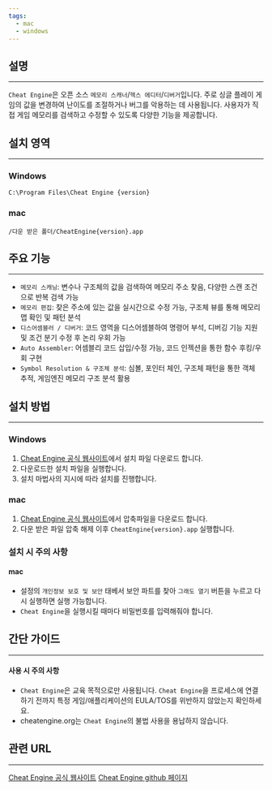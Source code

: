 ```yaml
---
tags:
  - mac
  - windows
---
```

## 설명
---
`Cheat Engine`은 오픈 소스 `메모리 스캐너`/`헥스 에디터`/`디버거`입니다. 주로 싱글 플레이 게임의 값을 변경하여 난이도를 조절하거나 버그를 악용하는 데 사용됩니다. 사용자가 직접 게임 메모리를 검색하고 수정할 수 있도록 다양한 기능을 제공합니다.

## 설치 영역
---
### Windows
`C:\Program Files\Cheat Engine {version}`

### mac
`/다운 받은 폴더/CheatEngine{version}.app`

## 주요 기능
---
- `메모리 스캐닝`:  변수나 구조체의 값을 검색하여 메모리 주소 찾음, 다양한 스캔 조건으로 반복 검색 가능
- `메모리 편집`: 찾은 주소에 있는 값을 실시간으로 수정 가능, 구조체 뷰를 통해 메모리 맵 확인 및 패턴 분석
- `디스어셈블러 / 디버거`: 코드 영역을 디스어셈블하여 명령어 부석, 디버깅 기능 지원 및 조건 분기 수정 후 논리 우회 가능
- `Auto Assembler`: 어셈블리 코드 삽입/수정 가능, 코드 인젝션을 통한 함수 후킹/우회 구현
- `Symbol Resolution & 구조체 분석`: 심볼, 포인터 체인, 구조체 패턴을 통한 객체 추적, 게임엔진 메모리 구조 분석 활용

## 설치 방법
---
### Windows
1. [Cheat Engine 공식 웹사이트](https://www.cheatengine.org/)에서 설치 파일 다운로드 합니다.
2. 다운로드한 설치 파일을 실행합니다.
3. 설치 마법사의 지시에 따라 설치를 진행합니다.

### mac
1. [Cheat Engine 공식 웹사이트](https://www.cheatengine.org/)에서 압축파일을 다운로드 합니다.
2. 다운 받은 파일 압축 해제 이후 `CheatEngine{version}.app` 실행합니다.

### 설치 시 주의 사항
#### mac
- 설정의 `개인정보 보호 및 보안` 태베서 보안 파트를 찾아 `그래도 열기` 버튼을 누르고 다시 실행하면 실행 가능합니다.
- `Cheat Engine`을 실행시킬 때마다 비밀번호를 입력해줘야 합니다.

## 간단 가이드
---
#### 사용 시 주의 사항
- `Cheat Engine`은 교육 목적으로만 사용됩니다. `Cheat Engine`을 프로세스에 연결하기 전까지 특정 게임/애플리케이션의 EULA/TOS를 위반하지 않았는지 확인하세요.
- cheatengine.org는 `Cheat Engine`의 불법 사용을 용납하지 않습니다.

## 관련 URL
---
[Cheat Engine 공식 웹사이트](https://www.cheatengine.org/)
[Cheat Engine github 페이지](https://github.com/cheat-engine/cheat-engine/)

